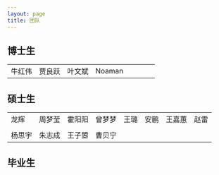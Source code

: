 ```yaml
---
layout: page
title: 团队
---
```




## 博士生

|        |        |        |        |      |      |      |      |
| ------ | ------ | ------ | ------ | ---- | ---- | ---- | ---- |
| 牛红伟 | 贾良跃 | 叶文斌 | Noaman |      |      |      |      |





## 硕士生

|        |        |        |        |      |      |        |      |
| ------ | ------ | ------ | ------ | ---- | ---- | ------ | ---- |
| 龙辉   | 周梦莹 | 霍阳阳 | 曾梦梦 | 王璐 | 安鹏 | 王嘉蕙 | 赵雷 |
|        |        |        |        |      |      |        |      |
| 杨思宇 | 朱志成 | 王子曌 | 曹贝宁 |      |      |        |      |



## 毕业生

